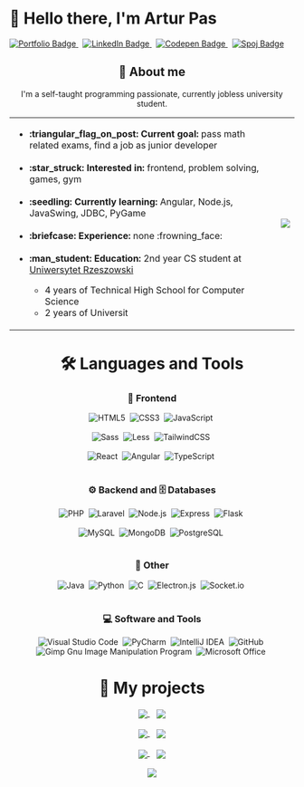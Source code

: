 # :wave: Hello there, I'm Artur Pas
<a href="https://pas-artur.000webhostapp.com">
<img src="https://img.shields.io/badge/Portfolio-202c59?style=for-the-badge&logo=About.me&logoColor=white" alt="Portfolio Badge"/>
</a>
&nbsp;

<a href="https://www.linkedin.com/in/artur-pas/">
<img src="https://img.shields.io/badge/LinkedIn-0077B5?style=for-the-badge&logo=linkedin&logoColor=white" alt="LinkedIn Badge"/>
</a>
&nbsp;

<a href="https://codepen.io/Pasek108">
<img src="https://img.shields.io/badge/Codepen-000000?style=for-the-badge&logo=codepen&logoColor=white" alt="Codepen Badge"/>
</a>
&nbsp;

<a href="https://pl.spoj.com/users/artur_pas/">
<img src="https://img.shields.io/badge/Spoj-337AB7?style=for-the-badge&logo=C&logoColor=white" alt="Spoj Badge"/>
</a>

<!-- ------------------- About me ------------------- -->
<div align = "center">
<h2 align="center">🐒 About me</h2>

I'm a self-taught programming passionate, currently jobless university student.

<table>
<tr>
<td>
   <ul>
      <li><b>:triangular_flag_on_post: Current goal:</b> pass math related exams, find a job as junior developer</li><br>
      <li><b>:star_struck: Interested in:</b> frontend, problem solving, games, gym</li><br>
      <li><b>:seedling: Currently learning:</b> Angular, Node.js, JavaSwing, JDBC, PyGame</li><br>
      <li><b>:briefcase: Experience:</b> none :frowning_face:</li><br>
      <li><b>:man_student: Education:</b> 2nd year CS student at <a href="https://www.ur.edu.pl/kolegia/kolegium-nauk-przyrodniczych/student/kierunki/informatyka">Uniwersytet Rzeszowski</a></li>
      <ul>
         <li>4 years of Technical High School for Computer Science</li>
         <li>2 years of Universit</li>
      </ul>
   </ul>
</td>
<td align="right">
   <a href="https://github.com/Pasek108">
      <img align="center" src="https://pasek108-5b3r.vercel.app/api/top-langs/?username=Pasek108&show_icons=true&theme=radical&langs_count=10" />
   </a>
</td>
</tr>
</table>
   
</div>

<!-- ------------------- Languages and tools ------------------- -->
<div align = "center">
<h1 align="center">🛠️ Languages and Tools</h1>

<h3>🦋 Frontend</h3>
   
![HTML5](https://img.shields.io/badge/-HTML5-E34F26?style=for-the-badge&logo=html5&logoColor=white)&nbsp;
![CSS3](https://img.shields.io/badge/-CSS3-1572B6?style=for-the-badge&logo=css3)&nbsp;
![JavaScript](https://img.shields.io/badge/javascript-%23323330.svg?style=for-the-badge&logo=javascript&logoColor=%23F7DF1E)&nbsp;
<br><br>
![Sass](https://img.shields.io/badge/-Sass-CC6699?style=for-the-badge&logo=sass&logoColor=white)&nbsp;
![Less](https://img.shields.io/badge/less-2B4C80?style=for-the-badge&logo=less&logoColor=white)&nbsp;
![TailwindCSS](https://img.shields.io/badge/-Tailwind_CSS-38B2AC?style=for-the-badge&logo=tailwind-css&logoColor=white)&nbsp;
<br><br>
![React](https://img.shields.io/badge/-React-%23404d59?style=for-the-badge&logo=react)&nbsp;
![Angular](https://img.shields.io/badge/angular-%23DD0031.svg?style=for-the-badge&logo=angular&logoColor=white)&nbsp;
![TypeScript](https://img.shields.io/badge/typescript-%23007ACC.svg?style=for-the-badge&logo=typescript&logoColor=white)&nbsp;
<br><br>

<h3>⚙️ Backend and 🗄️ Databases</h3>
   
![PHP](https://img.shields.io/badge/php-%23777BB4.svg?style=for-the-badge&logo=php&logoColor=white)&nbsp;
![Laravel](https://img.shields.io/badge/laravel-%23FF2D20.svg?style=for-the-badge&logo=laravel&logoColor=white)&nbsp;
![Node.js](https://img.shields.io/badge/node.js-339933.svg?style=for-the-badge&logo=nodedotjs&logoColor=white)&nbsp;
![Express](https://img.shields.io/badge/express-000000.svg?style=for-the-badge&logo=express&logoColor=white)&nbsp;
![Flask](https://img.shields.io/badge/flask-%23000.svg?style=for-the-badge&logo=flask&logoColor=white)&nbsp;
<br><br>
![MySQL](https://img.shields.io/badge/-MySQL-00000F?style=for-the-badge&logo=mysql)&nbsp;
![MongoDB](https://img.shields.io/badge/-MongoDB-47A248?style=for-the-badge&logo=mongodb&logoColor=white)&nbsp;
![PostgreSQL](https://img.shields.io/badge/postgres-%23316192.svg?style=for-the-badge&logo=postgresql&logoColor=white)&nbsp;
<br><br>
   
<h3>📑 Other</h3>
   
![Java](https://img.shields.io/badge/java-%23ED8B00.svg?style=for-the-badge&logo=openjdk&logoColor=white)&nbsp;
![Python](https://img.shields.io/badge/python-3670A0?style=for-the-badge&logo=python&logoColor=ffdd54)&nbsp;
![C](https://img.shields.io/badge/c-%2300599C.svg?style=for-the-badge&logo=c&logoColor=white)&nbsp;
![Electron.js](https://img.shields.io/badge/Electron-191970?style=for-the-badge&logo=Electron&logoColor=white)&nbsp;
![Socket.io](https://img.shields.io/badge/Socket.io-black?style=for-the-badge&logo=socket.io&badgeColor=010101)&nbsp;
<br><br>

<h3>💻 Software and Tools</h3>
   
![Visual Studio Code](https://img.shields.io/badge/-VSCODE-007ACC?style=for-the-badge&&logo=visual-studio-code&logoColor=white)&nbsp;
![PyCharm](https://img.shields.io/badge/pycharm-143?style=for-the-badge&logo=pycharm&logoColor=black&color=black&labelColor=green)&nbsp;
![IntelliJ IDEA](https://img.shields.io/badge/IntelliJIDEA-000000.svg?style=for-the-badge&logo=intellij-idea&logoColor=white)&nbsp;
![GitHub](https://img.shields.io/badge/-GitHub-181717?style=for-the-badge&logo=github)&nbsp;
![Gimp Gnu Image Manipulation Program](https://img.shields.io/badge/Gimp-657D8B?style=for-the-badge&logo=gimp&logoColor=FFFFFF)&nbsp;
![Microsoft Office](https://img.shields.io/badge/-MS%20Office-D83B01?style=for-the-badge&logo=microsoft-office&logoColor=white)&nbsp;
</div>

<!-- ------------------- My projects ------------------- -->
<div align="center">
<h1 align="center">📂 My projects</h1>
   
<div align="center"> 
   <a href="https://github.com/Pasek108/TicTacToe">
      <img align="center" src="https://pasek108-5b3r.vercel.app/api/pin/?username=Pasek108&repo=TicTacToe&theme=github_dark" />
   </a>
   &nbsp;&nbsp;
   <a href="https://github.com/Pasek108/BeFunge93Interpreter">
      <img align="center" src="https://pasek108-5b3r.vercel.app/api/pin/?username=Pasek108&repo=BeFunge93Interpreter&theme=github_dark" />
   </a>
</div><br>
   
<div align="center"> 
   <a href="https://github.com/Pasek108/GoblinSlayer">
      <img align="center" src="https://pasek108-5b3r.vercel.app/api/pin/?username=Pasek108&repo=GoblinSlayer&theme=github_dark" />
   </a>
   &nbsp;&nbsp;   
   <a href="https://github.com/Pasek108/Weather">
      <img align="center" src="https://pasek108-5b3r.vercel.app/api/pin/?username=Pasek108&repo=Weather&theme=github_dark" />
   </a>
</div><br>
   
<div align="center"> 
   <a href="https://github.com/Pasek108/ConnectGame">
      <img align="center" src="https://pasek108-5b3r.vercel.app/api/pin/?username=Pasek108&repo=ConnectGame&theme=github_dark" />
   </a>
   &nbsp;&nbsp;
   <a href="https://github.com/Pasek108/DeerKiller">
      <img align="center" src="https://pasek108-5b3r.vercel.app/api/pin/?username=Pasek108&repo=DeerKiller&theme=github_dark" />
   </a>
</div><br>
   
<div align="center">  
   <a href="https://github.com/Pasek108/TimeApp">
      <img align="center" src="https://pasek108-5b3r.vercel.app/api/pin/?username=Pasek108&repo=TimeApp&theme=github_dark" />
   </a>
</div>
   
</div>



